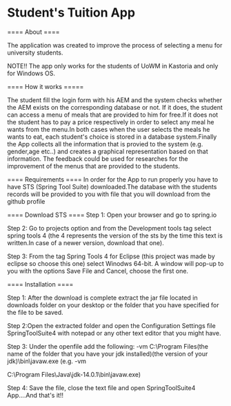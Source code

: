# Student's Tuition App

==== About ====

The application was created to improve the process of selecting a menu for university students.

NOTE!! The app only works for the students of UoWM in Kastoria and only for Windows OS.


==== How it works =====

The student fill the login form with his AEM and the system checks whether the AEM exists on the corresponding database or not. If it does, the student can access a menu of meals that are provided to him for free.If it does not the student has to pay a price respectively in order to select any meal he wants from the menu.In both cases when the user selects the meals he wants to eat, each student's choice is stored in a database system.Finally the App collects all the information that is provied to the system (e.g. gender,age etc..) and creates a graphical representation based on that information. The feedback could be used for researches for the improvement of the menus that are provided to the students.


==== Requirements ====
In order for the App to run properly you have to have STS (Spring Tool Suite) downloaded.The database with the students records will be 
provided to you with file that you will download from the github profile

==== Download STS ====
Step 1: Open your browser and go to spring.io

Step 2: Go to projects option and from the Development tools tag select spring tools 4 (the 4 represents the version of the sts by the time this text is written.In case of a newer version, download that one).

Step 3: From the tag Spring Tools 4 for Eclipse (this project was made by eclipse so choose this one) select Winodws 64-bit. A window will pop-up to you with the options Save File and Cancel, choose the first one.

==== Installation ====

Step 1: After the download is complete extract the jar file located in downloads folder on your desktop or the folder that you have specified for the file to be saved.

Step 2:Open the extracted folder and open the Configuration Settings file  SpringToolSuite4  with notepad or any other text editor that you might have.

Step 3: Under the openfile add the following:
-vm
C:\Program Files\(the name of the folder that you have your jdk installed)\(the version of your jdk)\bin\javaw.exe  (e.g. -vm

C:\Program Files\Java\jdk-14.0.1\bin\javaw.exe)

Step 4: Save the file, close the text file and open SpringToolSuite4 App....And that's it!!

